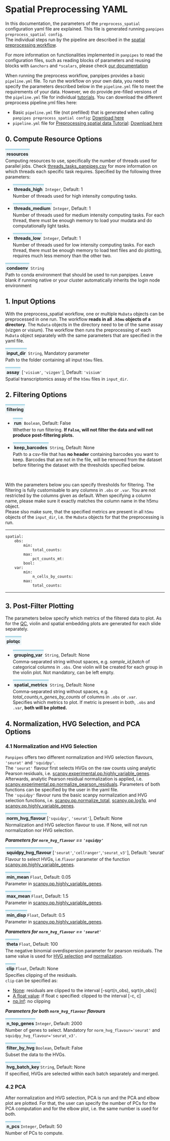 <style>
  .parameter {
    border-top: 4px solid lightblue;
    background-color: rgba(173, 216, 230, 0.2);
    padding: 4px;
    display: inline-block;
    font-weight: bold;
  }
</style>

# Spatial Preprocessing YAML

In this documentation, the parameters of the `preprocess_spatial` configuration yaml file are explained. 
This file is generated running `panpipes preprocess_spatial config`.  <br> The individual steps run by the pipeline are described in the [spatial preprocessing workflow](../workflows/preprocess_spatial.md). 


For more information on functionalities implemented in `panpipes` to read the configuration files, such as reading blocks of parameters and reusing blocks with  `&anchors` and `*scalars`, please check [our documentation](./useful_info_on_yml.md)

When running the preprocess workflow, panpipes provides a basic `pipeline.yml` file.
To run the workflow on your own data, you need to specify the parameters described below in the `pipeline.yml` file to meet the requirements of your data.
However, we do provide pre-filled versions of the `pipeline.yml` file for individual [tutorials](https://panpipes-pipelines.readthedocs.io/en/latest/tutorials/index.html).
You can download the different preprocess pipeline.yml files here:
- Basic `pipeline.yml` file (not prefilled) that is generated when calling `panpipes preprocess_spatial config`: [Download here](https://github.com/DendrouLab/panpipes/blob/main/panpipes/panpipes/pipeline_preprocess_spatial/pipeline.yml)
- `pipeline.yml` file for [Preprocessing spatial data Tutorial](https://panpipes-tutorials.readthedocs.io/en/latest/preprocess_spatial_data/preprocess_spatial_data_with_panpipes.html): [Download here](https://github.com/DendrouLab/panpipes-tutorials/blob/main/docs/preprocess_spatial_data/pipeline.yml)



## 0. Compute Resource Options

<span class="parameter">resources</span><br>
Computing resources to use, specifically the number of threads used for parallel jobs.  Check [threads_tasks_panpipes.csv](https://github.com/DendrouLab/panpipes/blob/threads_doc_g/docs/yaml_docs/threads_tasks_panpipes.csv) for more information on which threads each specific task requires.
Specified by the following three parameters:
  - <span class="parameter">threads_high</span> `Integer`, Default: 1<br>
        Number of threads used for high intensity computing tasks. 

  - <span class="parameter">threads_medium</span> `Integer`, Default: 1<br>
        Number of threads used for medium intensity computing tasks.
        For each thread, there must be enough memory to load your mudata and do computationally light tasks.

  - <span class="parameter">threads_low</span> `Integer`, Default: 1<br>
  	    Number of threads used for low intensity computing tasks.
        For each thread, there must be enough memory to load text files and do plotting, requires much less memory than the other two.

<span class="parameter">condaenv</span> `String`<br>
    Path to conda environment that should be used to run panpipes.
    Leave blank if running native or your cluster automatically inherits the login node environment


## 1. Input Options

With the preprocess_spatial workflow, one or multiple `MuData` objects can be preprocessed in one run. The workflow **reads in all `.h5mu` objects of a directory**. The `MuData` objects in the directory need to be of the same assay (vizgen or visium). The workflow then runs the preprocessing of each `MuData` object separately with the same parameters that are specified in the yaml file. 
<br>

<span class="parameter">input_dir</span> `String`, Mandatory parameter<br>
    Path to the folder containing all input `h5mu` files.

<span class="parameter">assay</span> [`'visium'`, `'vizgen'`], Default: `'visium'`<br>
     Spatial transcriptomics assay of the `h5mu` files in `input_dir`.



## 2. Filtering Options

<span class="parameter">filtering</span><br>
  - <span class="parameter">run</span> `Boolean`, Default: False<br>
        Whether to run filtering. **If `False`, will not filter the data and will not produce post-filtering plots.**

  - <span class="parameter">keep_barcodes</span> `String`, Default: None<br>
        Path to a csv-file that has **no header** containing barcodes you want to keep. Barcodes that are not in the file, will be removed from the dataset before filtering the dataset with the thresholds specified below. 
<br>


With the parameters below you can specify thresholds for filtering. The filtering is fully customisable to any columns in `.obs` or `.var`. You are not restricted by the columns given as default. When specifying a column name, please make sure it exactly matches the column name in the h5mu object. <br> Please slso make sure, that the specified metrics are present in all `h5mu` objects of the `input_dir`, i.e. the `MuData` objects for that the preprocessing is run.


---
    spatial:
        obs:
            min:
                total_counts: 
            max:
                pct_counts_mt:
            bool: 
        var:
            min:
                n_cells_by_counts: 
            max:
                total_counts:
---


## 3. Post-Filter Plotting

The parameters below specify which metrics of the filtered data to plot. As for the [QC](./spatial_qc.md), violin and spatial embedding plots are generated for each slide separately. 
<br>

<span class="parameter">plotqc</span><br>
  - <span class="parameter">grouping_var</span> `String`, Default: None<br>
        Comma-separated string without spaces, e.g. _sample_id,batch_ of categorical columns in `.obs`. One violin will be created for each group in the violin plot. Not mandatory, can be left empty.

  - <span class="parameter">spatial_metrics</span> `String`, Default: None<br>
        Comma-separated string without spaces, e.g. _total_counts,n_genes_by_counts_ of columns in `.obs` or `.var`. <br>Specifies which metrics to plot. If metric is present in both, `.obs` and `.var`, **both will be plotted.**
    

## 4. Normalization, HVG Selection, and PCA Options

### **4.1 Normalization and HVG Selection**
`Panpipes` offers two different normalization and HVG selection flavours, `'seurat'` and `'squidpy'`. <br> The `'seurat'`  flavour first selects HVGs on the raw counts using analytic Pearson residuals, i.e. [scanpy.experimental.pp.highly_variable_genes](https://scanpy.readthedocs.io/en/stable/generated/scanpy.experimental.pp.highly_variable_genes.html). Afterwards, analytic Pearson residual normalization is applied, i.e. [scanpy.experimental.pp.normalize_pearson_residuals](https://scanpy.readthedocs.io/en/stable/generated/scanpy.experimental.pp.normalize_pearson_residuals.html). Parameters of both functions can be specified by the user in the yaml file. <br>The `'squidpy'` flavour runs the basic scanpy normalization and HVG selection functions, i.e. [scanpy.pp.normalize_total](https://scanpy.readthedocs.io/en/stable/generated/scanpy.pp.normalize_total.html), [scanpy.pp.log1p](https://scanpy.readthedocs.io/en/stable/generated/scanpy.pp.log1p.html), and [scanpy.pp.highly_variable_genes](https://scanpy.readthedocs.io/en/stable/generated/scanpy.pp.highly_variable_genes.html). 
<br> 

<span class="parameter">norm_hvg_flavour</span>[`'squidpy'`, `'seurat'`], Default: None<br>
    Normalization and HVG selection flavour to use. If None, will not run normalization nor HVG selection. 
<br>

___Parameters for `norm_hvg_flavour` == `'squidpy'`___ <br>

<span class="parameter">squidpy_hvg_flavour</span>[`'seurat'`,`'cellranger'`,`'seurat_v3'`], Default: 'seurat'<br>
    Flavour to select HVGs, i.e.`flavor` parameter of the function [scanpy.pp.highly_variable_genes](https://scanpy.readthedocs.io/en/stable/generated/scanpy.pp.highly_variable_genes.html).

<span class="parameter">min_mean</span>`Float`, Default: 0.05<br>
    Parameter in [scanpy.pp.highly_variable_genes](https://scanpy.readthedocs.io/en/stable/generated/scanpy.pp.highly_variable_genes.html).

<span class="parameter">max_mean</span>`Float`, Default: 1.5<br>
    Parameter in [scanpy.pp.highly_variable_genes](https://scanpy.readthedocs.io/en/stable/generated/scanpy.pp.highly_variable_genes.html). 

<span class="parameter">min_disp</span>`Float`, Default: 0.5<br>
    Parameter in [scanpy.pp.highly_variable_genes](https://scanpy.readthedocs.io/en/stable/generated/scanpy.pp.highly_variable_genes.html).

___Parameters for `norm_hvg_flavour` == `'seurat'`___ <br>

<span class="parameter">theta</span>`Float`, Default: 100<br>
    The negative binomial overdispersion parameter for pearson residuals. The same value is used for [HVG selection]((https://scanpy.readthedocs.io/en/stable/generated/scanpy.experimental.pp.highly_variable_genes.html)) and [normalization](https://scanpy.readthedocs.io/en/stable/generated/scanpy.experimental.pp.normalize_pearson_residuals.html). 

<span class="parameter">clip</span>`Float`, Default: None<br>
    Specifies clipping of the residuals. <br>`clip` can be specified as: <br> <ul><li> <u>None</u>: residuals are clipped to the interval [-sqrt(n_obs), sqrt(n_obs)] </li><li><u>A float value</u>: if float c specified: clipped to the interval [-c, c]</li> <li> <u>np.Inf</u>: no clipping</li></ul> 

___Parameters for both `norm_hvg_flavour` flavours___ <br>

<span class="parameter">n_top_genes</span>`Integer`, Default: 2000<br>
    Number of genes to select. Mandatory for `norm_hvg_flavour='seurat'` and `squidpy_hvg_flavour='seurat_v3'`.

<span class="parameter">filter_by_hvg</span>`Boolean`, Default: False<br>
    Subset the data to the HVGs. 

<span class="parameter">hvg_batch_key</span>`String`, Default: None<br>
    If specified, HVGs are selected within each batch separately and merged. 


### **4.2 PCA**

After normalization and HVG selection, PCA is run and the PCA and elbow plot are plotted. For that, the user can specify the number of PCs for the PCA computation and for the elbow plot, i.e. the same number is used for both. 
<br>

<span class="parameter">n_pcs</span>`Integer`, Default: 50<br>
    Number of PCs to compute.

